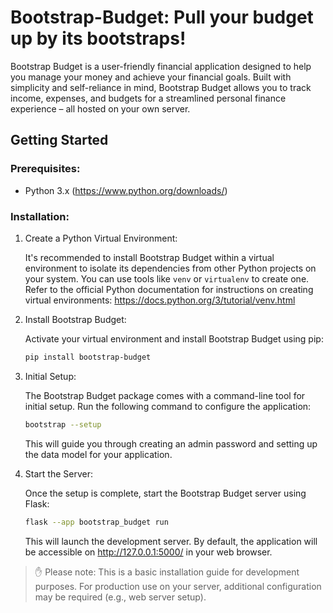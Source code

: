 # Bootstrap-Budget: Pull your budget up by its bootstraps!
Bootstrap Budget is a user-friendly financial application designed to help you manage your money and achieve your financial goals. Built with simplicity and self-reliance in mind, Bootstrap Budget allows you to track income, expenses, and budgets for a streamlined personal finance experience – all hosted on your own server.

## Getting Started
### Prerequisites:
* Python 3.x (https://www.python.org/downloads/)

### Installation:
1. Create a Python Virtual Environment:

    It's recommended to install Bootstrap Budget within a virtual environment to isolate its dependencies from other Python projects on your system. You can use tools like `venv` or `virtualenv` to create one. Refer to the official Python documentation for instructions on creating virtual environments: https://docs.python.org/3/tutorial/venv.html


2. Install Bootstrap Budget:

    Activate your virtual environment and install Bootstrap Budget using pip:

   ```Bash
   pip install bootstrap-budget
   ```


3. Initial Setup:

   The Bootstrap Budget package comes with a command-line tool for initial setup. Run the following command to configure the application:

   ```Bash
   bootstrap --setup
   ```

   This will guide you through creating an admin password and setting up the data model for your application.


4. Start the Server:

   Once the setup is complete, start the Bootstrap Budget server using Flask:

   ```Bash
   flask --app bootstrap_budget run
   ```

   This will launch the development server. By default, the application will be accessible on http://127.0.0.1:5000/ in your web browser.

> :raised_hand: Please note: This is a basic installation guide for development purposes.  For production use on your server, additional configuration may be required (e.g., web server setup).